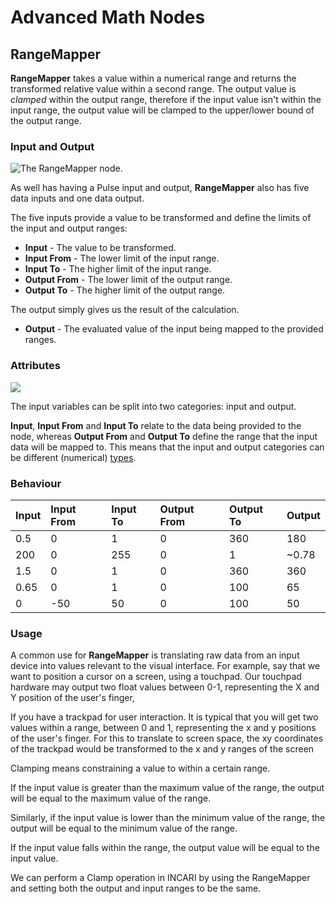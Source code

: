 # Advanced Math Nodes

## RangeMapper

**RangeMapper** takes a value within a numerical range and returns the transformed relative value within a second range. The output value is _clamped_ within the output range, therefore if the input value isn't within the input range, the output value will be clamped to the upper/lower bound of the output range.

### Input and Output

![The RangeMapper node.](../../../.gitbook/assets/range-mapper-node.png)

As well has having a Pulse input and output, **RangeMapper** also has five data inputs and one data output.

The five inputs provide a value to be transformed and define the limits of the input and output ranges:

* **Input** - The value to be transformed.
* **Input From** - The lower limit of the input range.
* **Input To** - The higher limit of the input range.
* **Output From** - The lower limit of the output range.
* **Output To** - The higher limit of the output range.

The output simply gives us the result of the calculation.

* **Output** - The evaluated value of the input being mapped to the provided ranges.

### Attributes

![](../../../.gitbook/assets/rangemapper-attributes.png)

The input variables can be split into two categories: input and output.

**Input**, **Input From** and **Input To** relate to the data being provided to the node, whereas **Output From** and **Output To** define the range that the input data will be mapped to. This means that the input and output categories can be different \(numerical\) [types](../../data-types/).

### Behaviour

| Input | Input From | Input To | Output From | Output To | Output |
| :--- | :--- | :--- | :--- | :--- | :--- |
| 0.5 | 0 | 1 | 0 | 360 | 180 |
| 200 | 0 | 255 | 0 | 1 | ~0.78 |
| 1.5 | 0 | 1 | 0 | 360 | 360 |
| 0.65 | 0 | 1 | 0 | 100 | 65 |
| 0 | -50 | 50 | 0 | 100 | 50 |

### Usage

A common use for **RangeMapper** is translating raw data from an input device into values relevant to the visual interface. For example, say that we want to position a cursor on a screen, using a touchpad. Our touchpad hardware may output two float values between 0-1, representing the X and Y position of the user's finger,

If you have a trackpad for user interaction. It is typical that you will get two values within a range, between 0 and 1, representing the x and y positions of the user's finger. For this to translate to screen space, the xy coordinates of the trackpad would be transformed to the x and y ranges of the screen

Clamping means constraining a value to within a certain range. 

If the input value is greater than the maximum value of the range, the output will be equal to the maximum value of the range.

Similarly, if the input value is lower than the minimum value of the range, the output will be equal to the minimum value of the range.

If the input value falls within the range, the output value will  be equal to the input value.

We can perform a Clamp operation in INCARI by using the RangeMapper and setting both the output and input ranges to be the same.

